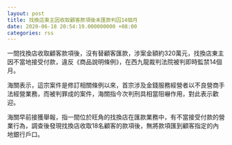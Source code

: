 ```yaml
---
layout: post
title: 找換店東主因收取顧客款項後未匯款判囚14個月
date: 2020-06-18 20:54:19.000000000 +08:00
categories: rss
---
```


一間找換店收取顧客款項後，沒有替顧客匯款，涉案金額約320萬元，找換店東主因不當地接受付款，違反《商品說明條例》，在西九龍裁判法院被判即時監禁14個月。

海關表示，這宗案件是修訂相關條例以來，首宗涉及金錢服務經營者以不良營商手法經營業務，而被判罪成的案件，海關指今次判刑具相當阻嚇作用，對此表示歡迎。

海關早前接獲舉報，指一間位於旺角的找換店在匯款業務中，有不當接受付款的營業行為，調查後發現找換店收取18名顧客的款項後，無將款項匯到顧客指定的內地銀行戶口。
